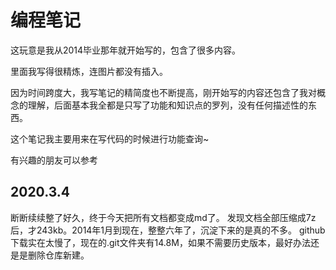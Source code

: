 # 编程笔记

这玩意是我从2014毕业那年就开始写的，包含了很多内容。

里面我写得很精炼，连图片都没有插入。

因为时间跨度大，我写笔记的精简度也不断提高，刚开始写的内容还包含了我对概念的理解，后面基本我全都是只写了功能和知识点的罗列，没有任何描述性的东西。

这个笔记我主要用来在写代码的时候进行功能查询~

有兴趣的朋友可以参考


## 2020.3.4

断断续续整了好久，终于今天把所有文档都变成md了。
发现文档全部压缩成7z后，才243kb。2014年1月到现在，整整六年了，沉淀下来的是真的不多。
github下载实在太慢了，现在的.git文件夹有14.8M，如果不需要历史版本，最好办法还是是删除仓库新建。
